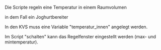 Die Scripte regeln eine Temperatur in einem Raumvolumen 

in dem Fall ein Joghurtbereiter

In den KVS muss eine Variable "temperatur_innen" angelegt werden.

Im Script "schalten" kann das Regelfenster eingestellt werden (max- und mintemperatur).
